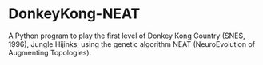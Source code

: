 # DonkeyKong-NEAT

A Python program to play the first level of Donkey Kong Country (SNES, 1996), Jungle Hijinks, using the genetic algorithm NEAT (NeuroEvolution of Augmenting Topologies).
